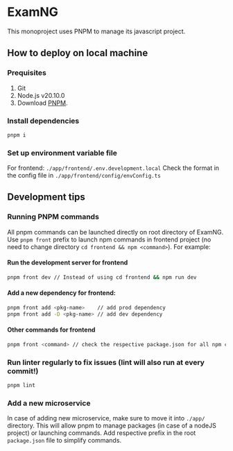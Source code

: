 # ExamNG

This monoproject uses PNPM to manage its javascript project.

## How to deploy on local machine

### Prequisites

1. Git
2. Node.js v20.10.0
3. Download [PNPM](https://pnpm.io/installation).

### Install dependencies
```bash
pnpm i
```

### Set up environment variable file
For frontend: ``./app/frontend/.env.development.local``
Check the format in the config file in ``./app/frontend/config/envConfig.ts``

## Development tips

### Running PNPM commands
All pnpm commands can be launched directly on root directory of ExamNG.
Use ``pnpm front`` prefix to launch npm commands in frontend project
(no need to change directory ``cd frontend && npm <command>``). For example:

#### Run the development server for frontend
```bash
pnpm front dev // Instead of using cd frontend && npm run dev
```

#### Add a new dependency for frontend:
```bash
pnpm front add <pkg-name>    // add prod dependency
pnpm front add -D <pkg-name> // add dev dependency
```

#### Other commands for frontend
```bash
pnpm front <command> // check the respective package.json for all npm commands available
```

### Run linter regularly to fix issues (lint will also run at every commit!)
```bash
pnpm lint
```

### Add a new microservice
In case of adding new microservice, make sure to move it into ``./app/`` directory.
This will allow pnpm to manage packages (in case of a nodeJS project) or launching commands.
Add respective prefix in the root ``package.json`` file to simplify commands.
